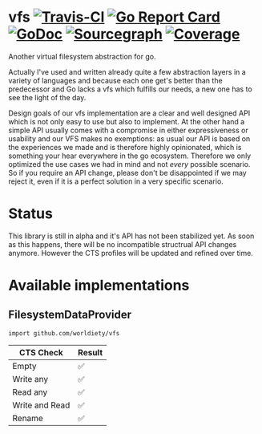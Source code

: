 # vfs [![Travis-CI](https://travis-ci.com/worldiety/vfs.svg?branch=master)](https://travis-ci.com/worldiety/vfs) [![Go Report Card](https://goreportcard.com/badge/github.com/worldiety/vfs)](https://goreportcard.com/report/github.com/worldiety/vfs) [![GoDoc](https://godoc.org/github.com/worldiety/vfs?status.svg)](http://godoc.org/github.com/worldiety/vfs) [![Sourcegraph](https://sourcegraph.com/github.com/worldiety/vfs/-/badge.svg)](https://sourcegraph.com/github.com/worldiety/vfs?badge) [![Coverage](http://gocover.io/_badge/github.com/worldiety/vfs)](http://gocover.io/github.com/worldiety/vfs) 
Another virtual filesystem abstraction for go.

Actually I've used and written already quite a few abstraction layers in a variety of languages and
because each one get's better than the predecessor and Go lacks
a vfs which fulfills our needs, a new one has to see the light of the day.

Design goals of our vfs implementation are a clear and well designed API which is not only easy to use but also
to implement. At the other hand a simple API usually comes with a compromise in either expressiveness or usability and
our VFS makes no exemptions: as usual our API is based on the experiences we made and is therefore highly opinionated,
which is something your hear everywhere in the go ecosystem. Therefore we only optimized the use cases
we had in mind and not *every* possible scenario. So if you require an API change, please don't be disappointed if
we may reject it, even if it is a perfect solution in a very specific scenario.  


# Status
This library is still in alpha and it's API has not been stabilized yet. As soon as this happens, there will be no
incompatible structrual API changes anymore. However the CTS profiles will be updated and refined over time.

# Available implementations

## FilesystemDataProvider

`import github.com/worldiety/vfs`

| CTS Check     | Result        |
| ------------- | ------------- |
| Empty|:white_check_mark: |
| Write any|:white_check_mark: |
| Read any|:white_check_mark: |
| Write and Read|:white_check_mark: |
| Rename|:white_check_mark: |